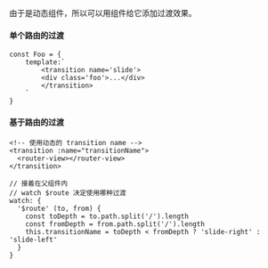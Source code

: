 由于<router-view>是动态组件，所以可以用<transition>组件给它添加过渡效果。

#### 单个路由的过渡
```
const Foo = {
    template:`
        <transition name='slide'>
        <div class='foo'>...</div>
        </transition>
    `
}
```

#### 基于路由的过渡
```
<!-- 使用动态的 transition name -->
<transition :name="transitionName">
  <router-view></router-view>
</transition>

// 接着在父组件内
// watch $route 决定使用哪种过渡
watch: {
  '$route' (to, from) {
    const toDepth = to.path.split('/').length
    const fromDepth = from.path.split('/').length
    this.transitionName = toDepth < fromDepth ? 'slide-right' : 'slide-left'
  }
}

```